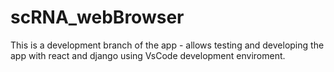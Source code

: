 # scRNA_webBrowser
This is a development branch of the app - allows testing and developing the app with react and django using VsCode development enviroment.
